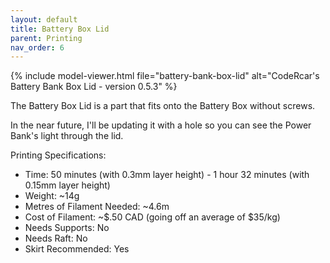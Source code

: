 ```yaml
---
layout: default
title: Battery Box Lid
parent: Printing
nav_order: 6
---
```


{% include model-viewer.html file="battery-bank-box-lid" alt="CodeRcar's Battery Bank Box Lid - version 0.5.3" %}

The Battery Box Lid is a part that fits onto the Battery Box without screws.

In the near future, I'll be updating it with a hole so you can see the Power Bank's light through the lid.

Printing Specifications:

- Time: 50 minutes (with 0.3mm layer height) - 1 hour 32 minutes (with 0.15mm layer height)
- Weight: ~14g
- Metres of Filament Needed: ~4.6m
- Cost of Filament: ~$.50 CAD (going off an average of $35/kg)
- Needs Supports: No
- Needs Raft: No
- Skirt Recommended: Yes
